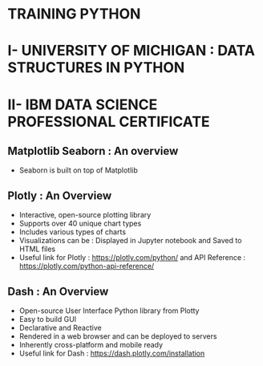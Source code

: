# TRAINING PYTHON

# I- UNIVERSITY OF MICHIGAN : DATA STRUCTURES IN PYTHON


# II- IBM DATA SCIENCE PROFESSIONAL CERTIFICATE

## Matplotlib Seaborn : An overview
- Seaborn is built on top of Matplotlib

## Plotly : An Overview
- Interactive, open-source plotting library
- Supports over 40 unique chart types
- Includes various types of charts
- Visualizations can be :
    Displayed in Jupyter notebook and Saved to HTML files
- Useful link for Plotly : https://plotly.com/python/ and API Reference : https://plotly.com/python-api-reference/

## Dash : An Overview
- Open-source User Interface Python library from Plotty
- Easy to build GUI
- Declarative and Reactive
- Rendered in a web browser and can be deployed to servers
- Inherently cross-platform and mobile ready
- Useful link for Dash : https://dash.plotly.com/installation
  

